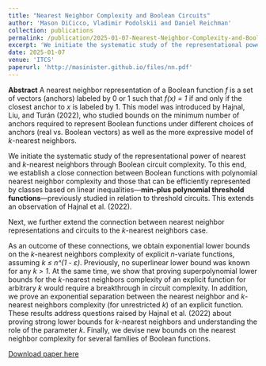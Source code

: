 ```yaml
---
title: "Nearest Neighbor Complexity and Boolean Circuits"
author: 'Mason DiCicco, Vladimir Podolskii and Daniel Reichman'
collection: publications
permalink: /publication/2025-01-07-Nearest-Neighbor-Complexity-and-Boolean-Circuits
excerpt: 'We initiate the systematic study of the representational power of nearest and k-nearest neighbors through Boolean circuit complexity.'
date: 2025-01-07
venue: 'ITCS'
paperurl: 'http://masinister.github.io/files/nn.pdf'
---
```


**Abstract** A nearest neighbor representation of a Boolean function *f* is a set of vectors (anchors) labeled by 0 or 1 such that *f(x) = 1* if and only if the closest anchor to *x* is labeled by 1. This model was introduced by Hajnal, Liu, and Turán (2022), who studied bounds on the minimum number of anchors required to represent Boolean functions under different choices of anchors (real vs. Boolean vectors) as well as the more expressive model of *k*-nearest neighbors.

We initiate the systematic study of the representational power of nearest and *k*-nearest neighbors through Boolean circuit complexity. To this end, we establish a close connection between Boolean functions with polynomial nearest neighbor complexity and those that can be efficiently represented by classes based on linear inequalities—**min-plus polynomial threshold functions**—previously studied in relation to threshold circuits. This extends an observation of Hajnal et al. (2022).

Next, we further extend the connection between nearest neighbor representations and circuits to the *k*-nearest neighbors case.

As an outcome of these connections, we obtain exponential lower bounds on the *k*-nearest neighbors complexity of explicit *n*-variate functions, assuming *k ≤ n^(1 - ε)*. Previously, no superlinear lower bound was known for any *k > 1*. At the same time, we show that proving superpolynomial lower bounds for the *k*-nearest neighbors complexity of an explicit function for arbitrary *k* would require a breakthrough in circuit complexity. In addition, we prove an exponential separation between the nearest neighbor and *k*-nearest neighbors complexity (for unrestricted *k*) of an explicit function. These results address questions raised by Hajnal et al. (2022) about proving strong lower bounds for *k*-nearest neighbors and understanding the role of the parameter *k*. Finally, we devise new bounds on the nearest neighbor complexity for several families of Boolean functions.


[Download paper here](http://masinister.github.io/files/nn.pdf)
